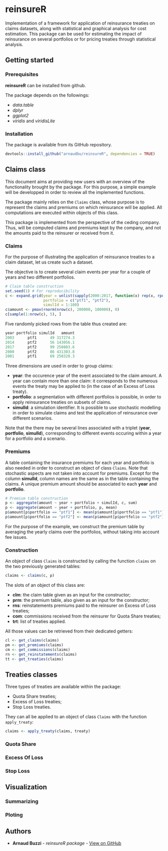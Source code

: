 # reinsureR

Implementation of a framework for application of reinsurance treaties on claims datasets, along with statistical and graphical analysis for cost estimation. This package can be used for estimating the impact of reinsurance on several portfolios or for pricing treaties through statistical analysis.

## Getting started

### Prerequisites

**reinsureR** can be installed from github.

The package depends on the followings:

* *data.table*
* *dplyr*
* *ggplot2*
* *viridis* and *viridisLite*

### Installation

The package is available from its GitHub repository.

```r
devtools::install_github("arnaudbu/reinsureR", dependencies = TRUE)
```

## Claims class

This document aims at providing new users with an overview of the functionality brought by the package. For this purpose, a simple example will be developped in order to review all the implemented functions.

The package mainly relies on the `Claims` class, whose purpose is to represent the claims and premiums on which reinsurance will be applied. All computations are executed within objects of this class.

This package is implemented from the perspective of the ceding company. Thus, will be computed claims and premiums kept by the company, and not the amounts paid to the reinsurer or received from it.

### Claims

For the purpose of illustrating the application of reinsurance treaties to a claim dataset, let us create such a dataset.

The objective is to create several claim events per year for a couple of years and two different portfolios.

```r
# Claim table construction
set.seed(1) # For reproducibility
c <- expand.grid(year = unlist(sapply(2000:2017, function(x) rep(x, rpois(1,8)))),
                 portfolio = c("ptf1", "ptf2"),
                 simulId = 1:100)
c$amount <- pmax(rnorm(nrow(c), 200000, 100000), 0)
c[sample(1:nrow(c), 5), ]
```

Five randomly picked rows from the table thus created are:

```r
year portfolio simulId   amount
2003      ptf1      49 317274.3
2014      ptf2      56 143056.1
2017      ptf2      99 250803.6
2000      ptf2      86 431303.8
2001      ptf1      69 250328.3
```

Three dimensions are used in order to group claims:
+ **year**: the occurence year of the event associated to the claim amount. A year can contain more than one claim: it corresponds to the numerous events the treaty may be applied to (in the case of an Excess of Loss treaty).
+ **portfolio**: a segmentation with different portfolios is possible, in order to apply reinsurance treaties on subsets of claims. 
+ **simulId**: a simulation identifier. It is possible to use stochastic modelling in order to simulate claims and test the application of reinsurance over different scenarios.

Note that the there may be several lines associated with a triplet (**year**, **portfolio**, **simulId**), corresponding to different events occuring within a year for a portfolio and a scenario.

### Premiums

A table containing the insurance premiums for each year and portfolio is also needed in order to construct an object of class `Claims`. Note that stochastic aspects are not taken into account for premiums. Except for the column **simulId**, column names are the same as in the table containing the claims. A unique premium amount should be associated to each **year** and **portfolio**.

```r
# Premium table construction
p <- aggregate(amount ~ year + portfolio + simulId, c, sum)
p <- aggregate(amount ~ year + portfolio, p, mean)
p$amount[p$portfolio == "ptf1"] <- mean(p$amount[p$portfolio == "ptf1"])
p$amount[p$portfolio == "ptf2"] <- mean(p$amount[p$portfolio == "ptf2"])
```
For the purpose of the example, we construct the premium table by averaging the yearly claims over the portfolios, without taking into account fee issues.

### Construction

An object of class `Claims` is constructed by calling the function `claims` on the two previously generated tables:

```r
claims <- claims(c, p)
```
The slots of an object of this class are:
+ **clm**: the claim table given as an input for the constructor;
+ **prm**: the premium table, also given as an input for the constructor;
+ **rns**: reinstatements premiums paid to the reinsurer on Excess of Loss treaties;
+ **com**: commissions received from the reinsurer for Quota Share treaties;
+ **trt**: list of treaties applied.

All those values can be retrieved from their dedicated getters:

```r
cl <- get_claims(claims)
pm <- get_premiums(claims)
cm <- get_commissions(claims)
rn <- get_reinstatements(claims)
tt <- get_treaties(claims)
```

## Treaties classes

Three types of treaties are available within the package:
+ Quota Share treaties;
+ Excess of Loss treaties;
+ Stop Loss treaties.

They can all be applied to an object of class `Claims` with the function `apply_treaty`:

```r
claims <- apply_treaty(claims, treaty)
```

### Quota Share

### Excess Of Loss

### Stop Loss

## Visualization

### Summarizing

### Ploting

## Authors

* **Arnaud Buzzi** - *reinsureR package* - [View on GitHub](https://github.com/ArnaudBu)
